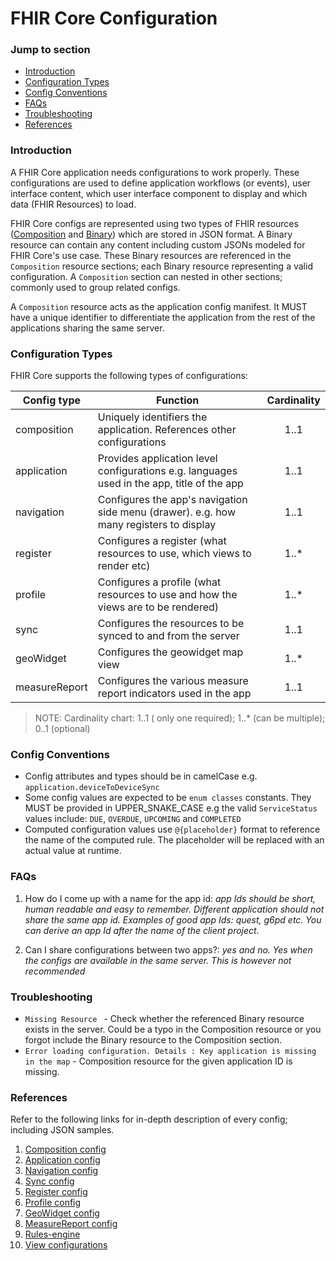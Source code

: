 # FHIR Core Configuration

 ### Jump to section  
  * [Introduction](#introduction)  
  * [Configuration Types](#configuration-types)  
  * [Config Conventions](#config-conventions)  
  * [FAQs](#faqs)  
  * [Troubleshooting](#troubleshooting)  
  * [References](#references)  


### Introduction

A FHIR Core application needs configurations to work properly. These configurations are used to define application workflows (or events), user interface content, which user interface component to display and which data (FHIR Resources) to load.

FHIR Core configs are represented using two types of FHIR resources ([Composition](https://build.fhir.org/composition.html) and [Binary](https://build.fhir.org/binary.html)) which are stored in JSON format.  A Binary  resource can contain any content including custom JSONs modeled for FHIR Core's use case. These Binary resources are referenced in the `Composition` resource sections; each Binary resource representing a valid configuration. A `Composition` section can nested in other sections; commonly used to group related configs. 

A `Composition` resource acts as the application  config manifest. It MUST have a unique identifier to differentiate the application from the rest of the applications sharing the same server.


### Configuration Types

FHIR Core supports the following types of configurations:

|Config type| Function  | Cardinality |
|--|--|:--:|
|composition| Uniquely identifiers the application. References other configurations | 1..1 |
| application | Provides application level configurations e.g. languages used in the app, title of the app | 1..1 |
| navigation | Configures the app's navigation side menu (drawer). e.g. how many registers to display | 1..1|
| register | Configures a register (what resources to use, which views to render etc) | 1..* |
|profile | Configures a profile (what resources to use and how the views are to be rendered) | 1..* |
|sync | Configures the resources to be synced to and from the server | 1..1|
|geoWidget | Configures the geowidget map view | 1..* |
| measureReport | Configures the various measure report indicators used in the app | 1..1 |

>NOTE: Cardinality chart: 1..1 ( only one required); 1..* (can be multiple);  0..1 (optional)


### Config Conventions

 - Config attributes and types  should be in camelCase e.g. `application.deviceToDeviceSync`
 - Some config values are expected to be `enum classes`  constants. They MUST be provided in UPPER_SNAKE_CASE e.g the valid `ServiceStatus` values include: `DUE`, `OVERDUE`, `UPCOMING` and `COMPLETED`
 - Computed configuration values use `@{placeholder}` format to reference the name of the computed rule. The placeholder will be replaced with an actual value at runtime.

### FAQs
1. How do I come up with a name for the app id: _app Ids should be short, human readable and easy to remember. Different application should not share the same app id. Examples of good app Ids: quest, g6pd etc. You can derive an app Id after the name of the client project._

2. Can I share configurations between two apps?: _yes and no. Yes when the configs are available in the same server. This is however not recommended_

### Troubleshooting
- `Missing Resource ` - Check whether the referenced Binary resource exists in the server. Could be a typo in the Composition resource or you forgot include the Binary resource to the Composition section.
- `Error loading configuration. Details : Key application is missing in the map` - Composition resource for the given application ID is missing.

### References
Refer to the following links for in-depth description of every config; including JSON samples.

1. [Composition config](composition-config.md)
2. [Application config](application-config.md)
3. [Navigation config](navigation-config.md)
4. [Sync config](sync-config.md)
5. [Register config](register-config.md)
6. [Profile config](profile-config.md)
7. [GeoWidget config](geowidget-config.md)
8. [MeasureReport config](measure-report-config.md)
9. [Rules-engine](rules-engine.md)
10. [View configurations](view-configurations.md)